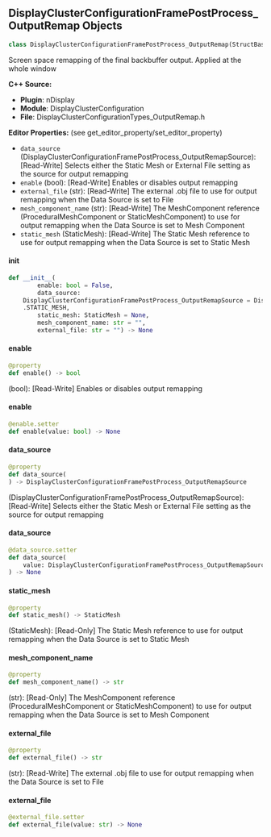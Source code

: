 ## DisplayClusterConfigurationFramePostProcess_OutputRemap Objects

```python
class DisplayClusterConfigurationFramePostProcess_OutputRemap(StructBase)
```

Screen space remapping of the final backbuffer output. Applied at the whole window

**C++ Source:**

- **Plugin**: nDisplay
- **Module**: DisplayClusterConfiguration
- **File**: DisplayClusterConfigurationTypes_OutputRemap.h

**Editor Properties:** (see get_editor_property/set_editor_property)

- ``data_source`` (DisplayClusterConfigurationFramePostProcess_OutputRemapSource):  [Read-Write] Selects either the Static Mesh or External File setting as the source for output remapping
- ``enable`` (bool):  [Read-Write] Enables or disables output remapping
- ``external_file`` (str):  [Read-Write] The external .obj file to use for output remapping when the Data Source is set to File
- ``mesh_component_name`` (str):  [Read-Write] The MeshComponent reference (ProceduralMeshComponent or StaticMeshComponent) to use for output remapping when the Data Source is set to Mesh Component
- ``static_mesh`` (StaticMesh):  [Read-Write] The Static Mesh reference to use for output remapping when the Data Source is set to Static Mesh

<a id="unreal.DisplayClusterConfigurationFramePostProcess_OutputRemap.__init__"></a>

#### __init__

```python
def __init__(
        enable: bool = False,
        data_source:
    DisplayClusterConfigurationFramePostProcess_OutputRemapSource = DisplayClusterConfigurationFramePostProcess_OutputRemapSource
    .STATIC_MESH,
        static_mesh: StaticMesh = None,
        mesh_component_name: str = "",
        external_file: str = "") -> None
```

<a id="unreal.DisplayClusterConfigurationFramePostProcess_OutputRemap.enable"></a>

#### enable

```python
@property
def enable() -> bool
```

(bool):  [Read-Write] Enables or disables output remapping

<a id="unreal.DisplayClusterConfigurationFramePostProcess_OutputRemap.enable"></a>

#### enable

```python
@enable.setter
def enable(value: bool) -> None
```

<a id="unreal.DisplayClusterConfigurationFramePostProcess_OutputRemap.data_source"></a>

#### data_source

```python
@property
def data_source(
) -> DisplayClusterConfigurationFramePostProcess_OutputRemapSource
```

(DisplayClusterConfigurationFramePostProcess_OutputRemapSource):  [Read-Write] Selects either the Static Mesh or External File setting as the source for output remapping

<a id="unreal.DisplayClusterConfigurationFramePostProcess_OutputRemap.data_source"></a>

#### data_source

```python
@data_source.setter
def data_source(
    value: DisplayClusterConfigurationFramePostProcess_OutputRemapSource
) -> None
```

<a id="unreal.DisplayClusterConfigurationFramePostProcess_OutputRemap.static_mesh"></a>

#### static_mesh

```python
@property
def static_mesh() -> StaticMesh
```

(StaticMesh):  [Read-Only] The Static Mesh reference to use for output remapping when the Data Source is set to Static Mesh

<a id="unreal.DisplayClusterConfigurationFramePostProcess_OutputRemap.mesh_component_name"></a>

#### mesh_component_name

```python
@property
def mesh_component_name() -> str
```

(str):  [Read-Only] The MeshComponent reference (ProceduralMeshComponent or StaticMeshComponent) to use for output remapping when the Data Source is set to Mesh Component

<a id="unreal.DisplayClusterConfigurationFramePostProcess_OutputRemap.external_file"></a>

#### external_file

```python
@property
def external_file() -> str
```

(str):  [Read-Write] The external .obj file to use for output remapping when the Data Source is set to File

<a id="unreal.DisplayClusterConfigurationFramePostProcess_OutputRemap.external_file"></a>

#### external_file

```python
@external_file.setter
def external_file(value: str) -> None
```

<a id="unreal.DisplayClusterConfigurationTile_Settings"></a>